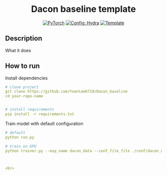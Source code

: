 
<div align="center">

# Dacon baseline template

<a href="https://pytorch.org/get-started/locally/"><img alt="PyTorch" src="https://img.shields.io/badge/PyTorch-ee4c2c?logo=pytorch&logoColor=white"></a>
<a href="https://hydra.cc/"><img alt="Config: Hydra" src="https://img.shields.io/badge/Config-Hydra-89b8cd"></a>
<a href="https://github.com/ashleve/lightning-hydra-template"><img alt="Template" src="https://img.shields.io/badge/-Lightning--Hydra--Template-017F2F?style=flat&logo=github&labelColor=gray"></a><br>

</div>

## Description
What it does

## How to run
Install dependencies
```yaml
# clone project
git clone https://github.com/Yoontae6719/Dacon_baseline
cd your-repo-name


# install requirements
pip install -r requirements.txt
```

Train model with default configuration
```yaml
# default
python run.py

# train on GPU
python trainer.py --exp_name dacon_data --conf_file_file ./conf/dacon_data.yaml -seed 20205289



<br>


